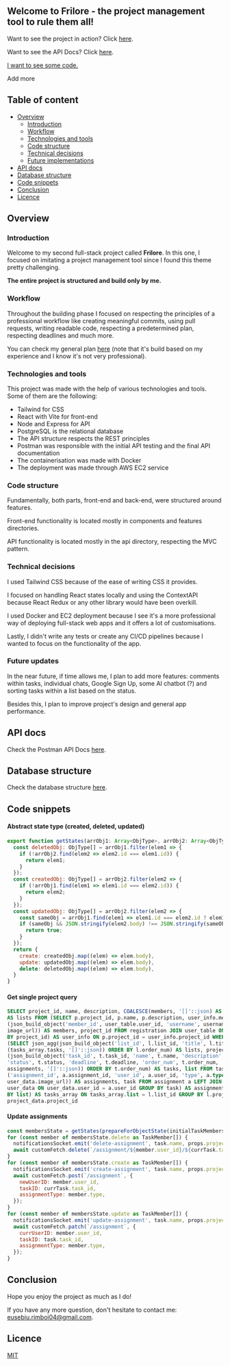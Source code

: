 ## Welcome to Frilore - the project management tool to rule them all!

Want to see the project in action? Click [here](http://frilore.xyz).  

Want to see the API Docs? Click [here](https://documenter.getpostman.com/view/24263146/2s9YC7SWYt).  

[I want to see some code.](#code-snippets)  

Add more

## Table of content
- [Overview](#overview)
  - [Introduction](#introduction)
  - [Workflow](#workflow)
  - [Technologies and tools](#technologies-and-tools)
  - [Code structure](#code-structure)
  - [Technical decisions](#technical-decisions)
  - [Future implementations](#future-implementations)
- [API docs](#api-docs)
- [Database structure](#database-structure)
- [Code snippets](#code-snippets)
- [Conclusion](#conclusion)
- [Licence](#licence)


## Overview
### Introduction
Welcome to my second full-stack project called **Frilore**. In this one, I focused on imitating a project management tool since I found this theme pretty challenging.  


**The entire project is structured and build only by me.**   


### Workflow
Throughout the building phase I focused on respecting the principles of a professional workflow like creating meaningful commits, using pull requests, writing readable code, respecting a predetermined plan, respecting deadlines and much more.  

You can check my general plan [here](https://docs.google.com/document/d/1WPNRGDCBKOQlnnAGeoCDX3A48MTuQiz9MAKsM80vaug/edit?usp=sharing) (note that it's build based on my experience and I know it's not very professional).   

### Technologies and tools
This project was made with the help of various technologies and tools. Some of them are the following:  
- Tailwind for CSS
- React with Vite for front-end
- Node and Express for API
- PostgreSQL is the relational database
- The API structure respects the REST principles
- Postman was responsible with the initial API testing and the final API documentation
- The containerisation was made with Docker
- The deployment was made through AWS EC2 service   


### Code structure
Fundamentally, both parts, front-end and back-end, were structured around features.  

Front-end functionality is located mostly in components and features directories.   

API functionality is located mostly in the api directory, respecting the MVC pattern.   


### Technical decisions
I used Tailwind CSS because of the ease of writing CSS it provides.   

I focused on handling React states locally and using the ContextAPI because React Redux or any other library would have been overkill.   

I used Docker and EC2 deployment because I see it's a more professional way of deploying full-stack web apps and it offers a lot of customisations.  

Lastly, I didn't write any tests or create any CI/CD pipelines because I wanted to focus on the functionality of the app.   


### Future updates
In the near future, if time allows me, I plan to add more features: comments within tasks, individual chats, Google Sign Up, some AI chatbot (?) and sorting tasks within a list based on the status.  

Besides this, I plan to improve project's design and general app performance.   


## API docs
Check the Postman API Docs [here](https://documenter.getpostman.com/view/24263146/2s9YC7SWYt).   

## Database structure
Check the database structure [here](https://github.com/eusebiuuu/frilore/assets/107063753/c3f053cb-8ded-4eae-968c-4aadc5e47a73).

## Code snippets

#### Abstract state type (created, deleted, updated)
```js
export function getStates(arrObj1: Array<ObjType>, arrObj2: Array<ObjType>) {
  const deletedObj: ObjType[] = arrObj1.filter(elem1 => {
    if (!arrObj2.find(elem2 => elem2.id === elem1.id)) {
      return elem1;
    }
  });
  const createdObj: ObjType[] = arrObj2.filter(elem2 => {
    if (!arrObj1.find(elem1 => elem1.id === elem2.id)) {
      return elem2;
    }
  });
  const updatedObj: ObjType[] = arrObj2.filter(elem2 => {
    const sameObj = arrObj1.find(elem1 => elem1.id === elem2.id ? elem1 : null);
    if (sameObj && JSON.stringify(elem2.body) !== JSON.stringify(sameObj.body)) {
      return true;
    }
  });
  return {
    create: createdObj.map((elem) => elem.body),
    update: updatedObj.map((elem) => elem.body),
    delete: deletedObj.map((elem) => elem.body),
  }
}
```

#### Get single project query
```sql
SELECT project_id, name, description, COALESCE(members, '[]'::json) AS members, COALESCE(lists_array.lists, '[]'::json) 
AS lists FROM (SELECT p.project_id, p.name, p.description, user_info.members FROM project p LEFT JOIN (SELECT json_agg
(json_build_object('member_id', user_table.user_id, 'username', username, 'role', role, 'image_url', user_table.
image_url)) AS members, project_id FROM registration JOIN user_table ON user_table.user_id = registration.user_id GROUP 
BY project_id) AS user_info ON p.project_id = user_info.project_id WHERE p.project_id = $1) AS project_data LEFT JOIN 
(SELECT json_agg(json_build_object('list_id', l.list_id, 'title', l.title, 'order_num', l.order_num, 'tasks', COALESCE
(tasks_array.tasks, '[]'::json)) ORDER BY l.order_num) AS lists, project FROM list l LEFT JOIN (SELECT json_agg
(json_build_object('task_id', t.task_id, 'name', t.name, 'description', t.description, 'priority', t.priority, 
'status', t.status, 'deadline', t.deadline, 'order_num', t.order_num, 'assignments', COALESCE(assignment_data.
assignments, '[]'::json)) ORDER BY t.order_num) AS tasks, list FROM task t LEFT JOIN (SELECT json_agg(json_build_object
('assignment_id', a.assignment_id, 'user_id', a.user_id, 'type', a.type, 'username', user_data.username, 'image_url', 
user_data.image_url)) AS assignments, task FROM assignment a LEFT JOIN (SELECT * FROM user_table GROUP BY user_id) AS 
user_data ON user_data.user_id = a.user_id GROUP BY task) AS assignment_data ON assignment_data.task = t.task_id GROUP 
BY list) AS tasks_array ON tasks_array.list = l.list_id GROUP BY l.project) AS lists_array ON lists_array.project = 
project_data.project_id
```

#### Update assignments
```js
const membersState = getStates(prepareForObjectState(initialTaskMembers), prepareForObjectState(taskMembers));
for (const member of membersState.delete as TaskMember[]) {
  notificationsSocket.emit('delete-assignment', task.name, props.project.name, member.user_id);
  await customFetch.delete(`/assignment/${member.user_id}/${currTask.task_id}`);
}
for (const member of membersState.create as TaskMember[]) {
  notificationsSocket.emit('create-assignment', task.name, props.project.name, member.user_id);
  await customFetch.post(`/assignment`, {
    newUserID: member.user_id,
    taskID: currTask.task_id,
    assignmentType: member.type,
  });
}
for (const member of membersState.update as TaskMember[]) {
  notificationsSocket.emit('update-assignment', task.name, props.project.name, member.user_id);
  await customFetch.patch(`/assignment`, {
    currUserID: member.user_id,
    taskID: task.task_id,
    assignmentType: member.type,
  });
}
```

## Conclusion
Hope you enjoy the project as much as I do!  

If you have any more question, don't hesitate to contact me: <eusebiu.rimboi04@gmail.com>.

## Licence
[MIT](https://choosealicense.com/licenses/mit/)
